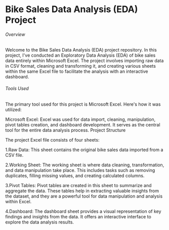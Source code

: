 # Bike Sales Data Analysis (EDA) Project
###### Overview
Welcome to the Bike Sales Data Analysis (EDA) project repository. In this project, I've conducted an Exploratory Data Analysis (EDA) of bike sales data entirely within Microsoft Excel. The project involves importing raw data in CSV format, cleaning and transforming it, and creating various sheets within the same Excel file to facilitate the analysis with an interactive dashboard.

###### Tools Used
The primary tool used for this project is Microsoft Excel. Here's how it was utilized:

Microsoft Excel: Excel was used for data import, cleaning, manipulation, pivot tables creation, and dashboard development. It serves as the central tool for the entire data analysis process.
Project Structure

The project Excel file consists of four sheets:

1.Raw Data: This sheet contains the original bike sales data imported from a CSV file.

2.Working Sheet: The working sheet is where data cleaning, transformation, and data manipulation take place. This includes tasks such as removing duplicates, filling missing values, and creating calculated columns.

3.Pivot Tables: Pivot tables are created in this sheet to summarize and aggregate the data. These tables help in extracting valuable insights from the dataset, and they are a powerful tool for data manipulation and analysis within Excel.

4.Dashboard: The dashboard sheet provides a visual representation of key findings and insights from the data. It offers an interactive interface to explore the data analysis results.
